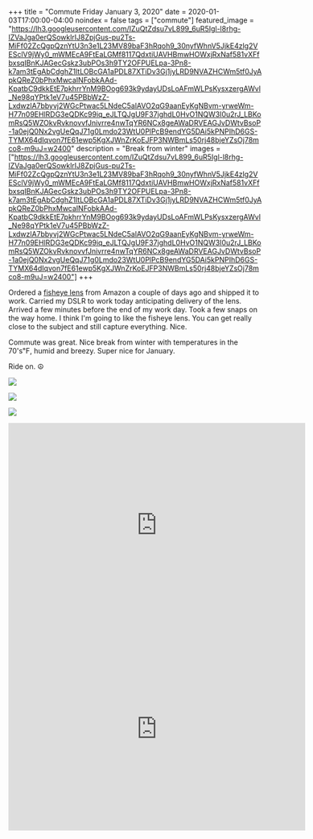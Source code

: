 +++
title =  "Commute Friday January 3, 2020"
date = 2020-01-03T17:00:00-04:00
noindex = false
tags = ["commute"]
featured_image = "https://lh3.googleusercontent.com/IZuQtZdsu7vL899_6uR5Igl-l8rhg-lZVaJga0erQSowklrIJ8ZpjGus-pu2Ts-MiFf02ZcQgpQznYtU3n3e1L23MV89baF3hRqoh9_30nyfWhnV5JjkE4zlg2VESclV9jWy0_mWMEcA9FtEaLGMf8117QdxtiUAVHBmwHOWxjRxNaf581vXFfbxsqIBnKJAGecGskz3ubPOs3h9TY2OFPUELpa-3Pn8-k7am3tEgAbCdghZ1ltLOBcGA1aPDL87XTiDv3Gj1jyLRD9NVAZHCWm5tf0JyApkQReZ0bPhxMwcaINFobkAAd-KpatbC9dkkEtE7pkhrrYnM9BOog693k9ydayUDsLoAFmWLPsKysxzergAWvl_Ne98qYPtk1eV7u45PBbWzZ-LxdwzlA7bbyvj2WGcPtwac5LNdeC5alAVO2qG9aanEyKgNBvm-yrweWm-H77n09EHlRDG3eQDKc99iq_eJLTQJgU9F37jghdL0HvO1NQW3I0u2rJ_LBKomRsQ5WZOkvRvknovvfJnivrre4nwTqYR6NCx8geAWaDRVEAGJvDWtvBsoP-1a0ejQ0Nx2vgUeQqJ71g0Lmdo23WtU0PlPcB9endYG5DAi5kPNPIhD6GS-TYMX64dIqvon7fE61ewp5KgXJWnZrKoEJFP3NWBmLs50rj48bjeYZsOj78mco8-m9uJ=w2400"
description = "Break from winter"
images = ["https://lh3.googleusercontent.com/IZuQtZdsu7vL899_6uR5Igl-l8rhg-lZVaJga0erQSowklrIJ8ZpjGus-pu2Ts-MiFf02ZcQgpQznYtU3n3e1L23MV89baF3hRqoh9_30nyfWhnV5JjkE4zlg2VESclV9jWy0_mWMEcA9FtEaLGMf8117QdxtiUAVHBmwHOWxjRxNaf581vXFfbxsqIBnKJAGecGskz3ubPOs3h9TY2OFPUELpa-3Pn8-k7am3tEgAbCdghZ1ltLOBcGA1aPDL87XTiDv3Gj1jyLRD9NVAZHCWm5tf0JyApkQReZ0bPhxMwcaINFobkAAd-KpatbC9dkkEtE7pkhrrYnM9BOog693k9ydayUDsLoAFmWLPsKysxzergAWvl_Ne98qYPtk1eV7u45PBbWzZ-LxdwzlA7bbyvj2WGcPtwac5LNdeC5alAVO2qG9aanEyKgNBvm-yrweWm-H77n09EHlRDG3eQDKc99iq_eJLTQJgU9F37jghdL0HvO1NQW3I0u2rJ_LBKomRsQ5WZOkvRvknovvfJnivrre4nwTqYR6NCx8geAWaDRVEAGJvDWtvBsoP-1a0ejQ0Nx2vgUeQqJ71g0Lmdo23WtU0PlPcB9endYG5DAi5kPNPIhD6GS-TYMX64dIqvon7fE61ewp5KgXJWnZrKoEJFP3NWBmLs50rj48bjeYZsOj78mco8-m9uJ=w2400"]
+++

Ordered a [fisheye lens](https://www.nikonusa.com/en/nikon-products/product/camera-lenses/af-s-fisheye-nikkor-8-15mm-f%252f3.5-4.5e-ed.html) from Amazon a couple of days ago and shipped it to work. Carried my DSLR to work today anticipating delivery of the lens. Arrived a few minutes before the end of my work day. Took a few snaps on the way home. I think I'm going to like the fisheye lens. You can get really close to the subject and still capture everything. Nice.

Commute was great. Nice break from winter with temperatures in the 70's℉, humid and breezy. Super nice for January.

Ride on. ☮

<a href='https://lh3.googleusercontent.com/Die4p-U6x5mA4fWRanbxTwAvGUHbMm9U1oGC2JfxEilRvHk1Qp3VPVABashpCPeUeY8WeFmbgLgQMWTjbumn-f2ywONE4AE2LbA-4LJXIC9oWKfJC0R25KksLfkYQfG76KaJGHj-b7QcSAGMOZwbGrz_DT9ApdY4jvIenmXZmM-gSL5jiSMCoj9Ut3wThb5iONLkQWfAu4gvzyrXpYidtuk-OAjjah8V4gIT1tOUj1ztR71SdHX5fz2f6ZtLwRr42T-GExXwh6YjGKk_euyhTiN7IeQ1P_qwh9OGMC_LkSj0yz9Qk8aBkTwRKf6BZkrmTLJW6bC5YLum37rugIHQKgkxIWC-yYxcg7CBq0Nl9ekdS9D0NGV2Z6jCbR35THbrkC0WC2P3YVHmTz-VR5675zpa5H6dWCaPynL0WhY3s6znc7Eu71Bm64IxorXFSoAG0TcNxNjZ8ViLG656S6mwvzSx7q4a5mZmHT6j_tj1Z9xauslzlH8deLHTaTYYXe1QIe2ODIVrOyaK5supmI5H8eciT7cOVxBy9gI_I81p2lD5Kfc4IWASoVpFMy-C3c3jAbTwBw7DKgbZECl1tKBDhmNFo2KNYEtbLExtjsMeF-djQU6H-ekufkeeluoAbScHKRECAKbjgcbww2RkCwsVp-MC7iuG4CTkf-JdOt8mReuV0cSxbSvfLHzJ=w2400'><img src='https://lh3.googleusercontent.com/Die4p-U6x5mA4fWRanbxTwAvGUHbMm9U1oGC2JfxEilRvHk1Qp3VPVABashpCPeUeY8WeFmbgLgQMWTjbumn-f2ywONE4AE2LbA-4LJXIC9oWKfJC0R25KksLfkYQfG76KaJGHj-b7QcSAGMOZwbGrz_DT9ApdY4jvIenmXZmM-gSL5jiSMCoj9Ut3wThb5iONLkQWfAu4gvzyrXpYidtuk-OAjjah8V4gIT1tOUj1ztR71SdHX5fz2f6ZtLwRr42T-GExXwh6YjGKk_euyhTiN7IeQ1P_qwh9OGMC_LkSj0yz9Qk8aBkTwRKf6BZkrmTLJW6bC5YLum37rugIHQKgkxIWC-yYxcg7CBq0Nl9ekdS9D0NGV2Z6jCbR35THbrkC0WC2P3YVHmTz-VR5675zpa5H6dWCaPynL0WhY3s6znc7Eu71Bm64IxorXFSoAG0TcNxNjZ8ViLG656S6mwvzSx7q4a5mZmHT6j_tj1Z9xauslzlH8deLHTaTYYXe1QIe2ODIVrOyaK5supmI5H8eciT7cOVxBy9gI_I81p2lD5Kfc4IWASoVpFMy-C3c3jAbTwBw7DKgbZECl1tKBDhmNFo2KNYEtbLExtjsMeF-djQU6H-ekufkeeluoAbScHKRECAKbjgcbww2RkCwsVp-MC7iuG4CTkf-JdOt8mReuV0cSxbSvfLHzJ=w2400'></a>

<a href='https://lh3.googleusercontent.com/LuWFx8zsqiPSEhiTSKhtLmeqiFpVS7tsepbeQHuO-2humsbAMGkbEa4yFCwb7_HEIZYno_BIEcW1z7bPs3q1TNc7Jqrmmift_LZ82Bg54MnsMUCpY5QXqTBy78ydAaNfQTpO4DzyP3_0bSfeoatlv5sByDcwCRL1Yhtnw2sn1krjkvM5A58xUUmD68z_0gDxRlUnoOEyL2zpg9ju33aYjtSRetPgTAu_fEAL2OG5Yn0Rnfz6syRlY6MXuQZ28xhjZiwRbkS1He4hfD_MfdKSFPpBoREezFIH6xmWIhHYJtEO0xRmdcxOpZkVxHTZ3J1Se89wsA9WkKd3rYZGFyuND2XEQ10qXcfY09usLr8iKlaal1CmSamBiCM2X8SaHrfqnRCGmaD3y8LWFns9RUDmkgKdG_rLduZz77n5fi6iuxI6cBzCW4BnxHDwKCdFV8UxgoQyDA-DFGg5R2urK_maNNJRKJ0n-Yz6VGJ_11skyfdc7JBUSm5Y77v_k3Z_sj3NpfNkVLjpwnmQljvb98M86cdczMVj7ZPCthDVrgXQxrZ6N0NVO901QP0BrDknDtrgPt8Tl46gMripKMfc0KBliecRS6zVrpKW3kyV-hZ1tbovMOOIMxqNBnHGL50n4BGkaknBgPpAwmdUjok511opjKW7_hKaBjkkn6tzSzUyWf1HU5n2DHGYAIjA=w2400'><img src='https://lh3.googleusercontent.com/LuWFx8zsqiPSEhiTSKhtLmeqiFpVS7tsepbeQHuO-2humsbAMGkbEa4yFCwb7_HEIZYno_BIEcW1z7bPs3q1TNc7Jqrmmift_LZ82Bg54MnsMUCpY5QXqTBy78ydAaNfQTpO4DzyP3_0bSfeoatlv5sByDcwCRL1Yhtnw2sn1krjkvM5A58xUUmD68z_0gDxRlUnoOEyL2zpg9ju33aYjtSRetPgTAu_fEAL2OG5Yn0Rnfz6syRlY6MXuQZ28xhjZiwRbkS1He4hfD_MfdKSFPpBoREezFIH6xmWIhHYJtEO0xRmdcxOpZkVxHTZ3J1Se89wsA9WkKd3rYZGFyuND2XEQ10qXcfY09usLr8iKlaal1CmSamBiCM2X8SaHrfqnRCGmaD3y8LWFns9RUDmkgKdG_rLduZz77n5fi6iuxI6cBzCW4BnxHDwKCdFV8UxgoQyDA-DFGg5R2urK_maNNJRKJ0n-Yz6VGJ_11skyfdc7JBUSm5Y77v_k3Z_sj3NpfNkVLjpwnmQljvb98M86cdczMVj7ZPCthDVrgXQxrZ6N0NVO901QP0BrDknDtrgPt8Tl46gMripKMfc0KBliecRS6zVrpKW3kyV-hZ1tbovMOOIMxqNBnHGL50n4BGkaknBgPpAwmdUjok511opjKW7_hKaBjkkn6tzSzUyWf1HU5n2DHGYAIjA=w2400'></a>

<a href='https://lh3.googleusercontent.com/T_37Vd85N-8gCCIsvKvDctUP170eJ6BftU7a5sk7tCuj6P_VVjhouSZR1oimlAx8rdsxn4EouPn0JvDMoQdwegvRFX0sVVpXTJj62zIU5I9uI4cDZkBa4p8Ol5UCFrHqhfnyTk6IpSu-kawL29ZK9dY96UR2KsGIATexaWnYWRGRmTOFahlPdMWfuG2qQES--TX_NtVYVGWkJlXfmRi7ciiwlyVmaqw2Q4R0G3X1z0UZI8bJ004BCvm0-BL3jmdX2nczViJaNQv_F7YiFnCl55VcqE0M4N0BMRtuJaIYn95IaFZQXMy7ZbIXupsVM14cD7HX31wUq4IIZHzjUzEYxkyng1pkEc5_9hLdrZTFvOidtGg2rx3WOKngk-fOu44TWZUJrFhr16Tu3uo1HH4mE6LIsQthSAPXUMBqAE_ONpzS25olEA8qCLkQ6do5Lw4P1jQho_reb0jtHHkDolVDVyrUVPRJcpjaQkTz3QEO-KoA9H0cGTDpKJE_ci1x6jVeJYFd5h7WWEqacPr1wRSMxK4g8JUvAHk3FqI7AmFNllRfjHHnTKHi5pV2v3Ts5RA6_d8zgrTybAH3RDR-P0kF02M7fZWBZH0uG8vtimIbk-6S1lAK2PwNDjGwsPwAvzZrTzgFmThKKFoApUmxlHX0gHYha6fwDhRIjBNUQ8j20NnG95m5-37dVLbG=w2400'><img src='https://lh3.googleusercontent.com/T_37Vd85N-8gCCIsvKvDctUP170eJ6BftU7a5sk7tCuj6P_VVjhouSZR1oimlAx8rdsxn4EouPn0JvDMoQdwegvRFX0sVVpXTJj62zIU5I9uI4cDZkBa4p8Ol5UCFrHqhfnyTk6IpSu-kawL29ZK9dY96UR2KsGIATexaWnYWRGRmTOFahlPdMWfuG2qQES--TX_NtVYVGWkJlXfmRi7ciiwlyVmaqw2Q4R0G3X1z0UZI8bJ004BCvm0-BL3jmdX2nczViJaNQv_F7YiFnCl55VcqE0M4N0BMRtuJaIYn95IaFZQXMy7ZbIXupsVM14cD7HX31wUq4IIZHzjUzEYxkyng1pkEc5_9hLdrZTFvOidtGg2rx3WOKngk-fOu44TWZUJrFhr16Tu3uo1HH4mE6LIsQthSAPXUMBqAE_ONpzS25olEA8qCLkQ6do5Lw4P1jQho_reb0jtHHkDolVDVyrUVPRJcpjaQkTz3QEO-KoA9H0cGTDpKJE_ci1x6jVeJYFd5h7WWEqacPr1wRSMxK4g8JUvAHk3FqI7AmFNllRfjHHnTKHi5pV2v3Ts5RA6_d8zgrTybAH3RDR-P0kF02M7fZWBZH0uG8vtimIbk-6S1lAK2PwNDjGwsPwAvzZrTzgFmThKKFoApUmxlHX0gHYha6fwDhRIjBNUQ8j20NnG95m5-37dVLbG=w2400'></a>

<iframe height='405' width='590' frameborder='0' allowtransparency='true' scrolling='no' src='https://www.strava.com/activities/2977757635/embed/e0a42744bcfa5c68d639833f88dd70242134625a'></iframe>

<iframe height='405' width='590' frameborder='0' allowtransparency='true' scrolling='no' src='https://www.strava.com/activities/2979398249/embed/bf59337a78815fa9df232376838e5989f099d9e5'></iframe>
